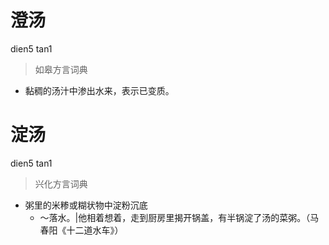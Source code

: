 # 澄汤
dien5 tan1
> 如皋方言词典
- 黏稠的汤汁中渗出水来，表示已变质。

# 淀汤
dien5 tan1
> 兴化方言词典
- 粥里的米糁或糊状物中淀粉沉底
  - ～落水。|他相着想着，走到厨房里揭开锅盖，有半锅淀了汤的菜粥。（马春阳《十二道水车》）
